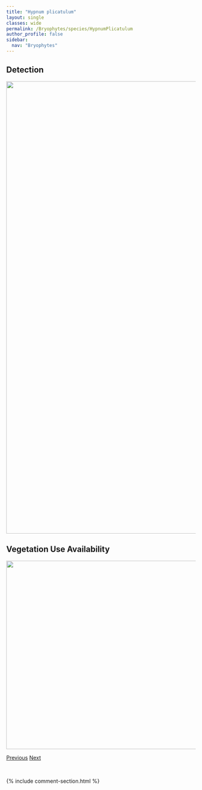 ```yaml
---
title: "Hypnum plicatulum"
layout: single
classes: wide
permalink: /Bryophytes/species/HypnumPlicatulum
author_profile: false
sidebar:
  nav: "Bryophytes"
---
```


<h2>Detection</h2>

<a href="https://drive.google.com/uc?export=view&id=1G2PbdtWUkIOman91jx7C5sSUmv3MIczy">
<img src="https://drive.google.com/uc?export=view&id=1G2PbdtWUkIOman91jx7C5sSUmv3MIczy" height = "1200" width = "800">
</a>


<h2>Vegetation Use Availability</h2>

<a href="https://drive.google.com/uc?export=view&id=1lqwxZ6lcwkQhlXyBPLno1PYQp1zjU8rc">
<img src="https://drive.google.com/uc?export=view&id=1lqwxZ6lcwkQhlXyBPLno1PYQp1zjU8rc" height = "500" width = "1000">
</a>


<a href="/DevelopmentWebsite/Bryophytes/species/HypnumPallescens" class="pagination--pager" title="Hypnum pallescens">Previous</a> <a href="/DevelopmentWebsite/Bryophytes/species/HypnumPratense" class="pagination--pager" title="Hypnum pratense">Next</a>

<p>&nbsp;</p>

{% include comment-section.html %}

